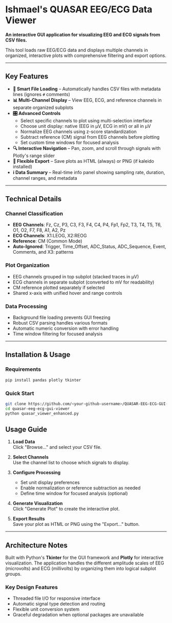 # Ishmael's QUASAR EEG/ECG Data Viewer

**An interactive GUI application for visualizing EEG and ECG signals from CSV files.**

This tool loads raw EEG/ECG data and displays multiple channels in organized, interactive plots with comprehensive filtering and export options.

---

## Key Features

- **📂 Smart File Loading** – Automatically handles CSV files with metadata lines (ignores `#` comments)
- **📊 Multi-Channel Display** – View EEG, ECG, and reference channels in separate organized subplots
- **🎛️ Advanced Controls**
  - Select specific channels to plot using multi-selection interface
  - Choose unit display: native (EEG in μV, ECG in mV) or all in μV
  - Normalize EEG channels using z-score standardization
  - Subtract reference (CM) signal from EEG channels before plotting
  - Set custom time windows for focused analysis
- **🔍 Interactive Navigation** – Pan, zoom, and scroll through signals with Plotly's range slider
- **💾 Flexible Export** – Save plots as HTML (always) or PNG (if kaleido installed)
- **ℹ️ Data Summary** – Real-time info panel showing sampling rate, duration, channel ranges, and metadata

---

## Technical Details

### Channel Classification
- **EEG Channels**: Fz, Cz, P3, C3, F3, F4, C4, P4, Fp1, Fp2, T3, T4, T5, T6, O1, O2, F7, F8, A1, A2, Pz
- **ECG Channels**: X1:LEOG, X2:REOG
- **Reference**: CM (Common Mode)
- **Auto-Ignored**: Trigger, Time_Offset, ADC_Status, ADC_Sequence, Event, Comments, and X3: patterns

### Plot Organization
- EEG channels grouped in top subplot (stacked traces in μV)
- ECG channels in separate subplot (converted to mV for readability)
- CM reference plotted separately if selected
- Shared x-axis with unified hover and range controls

### Data Processing
- Background file loading prevents GUI freezing
- Robust CSV parsing handles various formats
- Automatic numeric conversion with error handling
- Time window filtering for focused analysis

---

## Installation & Usage

### Requirements
```bash
pip install pandas plotly tkinter
```

### Quick Start 
``` bash 
git clone https://github.com/<your-github-username>/QUASAR-EEG-ECG-GUI-Viewer.git
cd quasar-eeg-ecg-gui-viewer
python quasar_viewer_enhanced.py
``` 

## Usage Guide

1. **Load Data**  
   Click "Browse..." and select your CSV file.

2. **Select Channels**  
   Use the channel list to choose which signals to display.

3. **Configure Processing**  
   - Set unit display preferences  
   - Enable normalization or reference subtraction as needed  
   - Define time window for focused analysis (optional)

4. **Generate Visualization**  
   Click "Generate Plot" to create the interactive plot.

5. **Export Results**  
   Save your plot as HTML or PNG using the "Export..." button.

---

## Architecture Notes

Built with Python's **Tkinter** for the GUI framework and **Plotly** for interactive visualization. The application handles the different amplitude scales of EEG (microvolts) and ECG (millivolts) by organizing them into logical subplot groups.

### Key Design Features
- Threaded file I/O for responsive interface  
- Automatic signal type detection and routing  
- Flexible unit conversion system  
- Graceful degradation when optional packages are unavailable  
